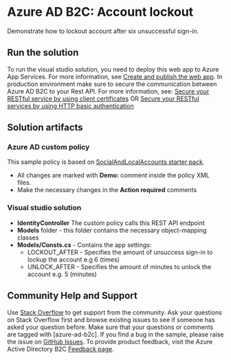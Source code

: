 # Azure AD B2C: Account lockout
Demonstrate how to lockout account after six unsuccessful sign-in.

## Run the solution
To run the visual studio solution, you need to deploy this web app to Azure App Services. For more information, see [Create and publish the web app](https://docs.microsoft.com/en-us/azure/app-service/app-service-web-get-started-dotnet#create-and-publish-the-web-app). In production environment make sure to secure the communication between Azure AD B2C to your Rest API. For more information, see: [Secure your RESTful service by using client certificates](https://docs.microsoft.com/en-us/azure/active-directory-b2c/active-directory-b2c-custom-rest-api-netfw-secure-cert) OR [Secure your RESTful services by using HTTP basic authentication](https://docs.microsoft.com/en-us/azure/active-directory-b2c/active-directory-b2c-custom-rest-api-netfw-secure-basic)

## Solution artifacts
### Azure AD custom policy

This sample policy is based on [SocialAndLocalAccounts starter pack](https://github.com/Azure-Samples/active-directory-b2c-custom-policy-starterpack/tree/master/SocialAndLocalAccounts). 
   * All changes are marked with **Demo:** comment inside the policy XML files.
   * Make the necessary changes in the **Action required** comments

### Visual studio solution
- **IdentityController** The custom policy calls this REST API endpoint
- **Models** folder - this folder contains the necessary object-mapping classes 
- **Models/Consts.cs** - Contains the app settings:
    - LOCKOUT_AFTER - Specifies the amount of unsuccess sign-in to lockup the account e.g 6 (times)
    - UNLOCK_AFTER - Specifies the amount of minutes to unlock the account e.g. 5 (minutes)


## Community Help and Support
Use [Stack Overflow](https://stackoverflow.com/questions/tagged/azure-ad-b2c) to get support from the community. Ask your questions on Stack Overflow first and browse existing issues to see if someone has asked your question before. Make sure that your questions or comments are tagged with [azure-ad-b2c].
If you find a bug in the sample, please raise the issue on [GitHub Issues](https://github.com/azure-ad-b2c/samples/issues).
To provide product feedback, visit the Azure Active Directory B2C [Feedback page](https://feedback.azure.com/forums/169401-azure-active-directory?category_id=160596).

